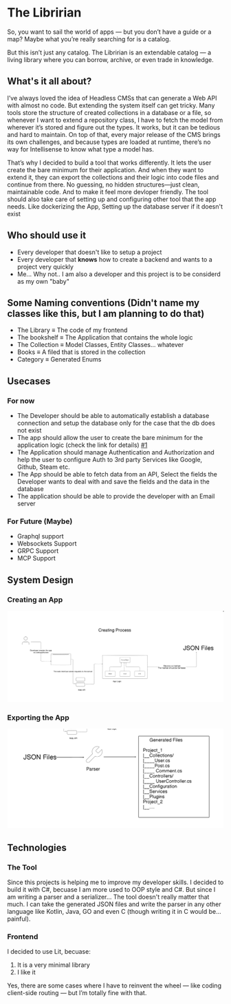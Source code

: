 # The Libririan

So, you want to sail the world of apps — but you don’t have a guide or a map?
Maybe what you’re really searching for is a catalog.

But this isn’t just any catalog.
The Libririan is an extendable catalog — a living library where you can borrow, archive, or even trade in knowledge.

## What's it all about?

I’ve always loved the idea of Headless CMSs that can generate a Web API with almost no code. But extending the system itself can get tricky. Many tools store the structure of created collections in a database or a file, so whenever I want to extend a repository class, I have to fetch the model from wherever it’s stored and figure out the types. It works, but it can be tedious and hard to maintain. On top of that, every major release of the CMS brings its own challenges, and because types are loaded at runtime, there’s no way for Intellisense to know what type a model has.

That’s why I decided to build a tool that works differently. It lets the user create the bare minimum for their application. And when they want to extend it, they can export the collections and their logic into code files and continue from there. No guessing, no hidden structures—just clean, maintainable code.
And to make it feel more devloper friendly. The tool should also take care of setting up and configuring other tool that the app needs. Like dockerizing the App, Setting up the database server if it doesn't exist

## Who should use it

- Every developer that doesn't like to setup a project
- Every developer that **knows** how to create a backend and wants to a project very quickly
- Me... Why not.. I am also a developer and this project is to be considerd as my own "baby"

## Some Naming conventions (Didn't name my classes like this, but I am planning to do that)

- The Library $\equiv$ The code of my frontend
- The bookshelf $\equiv$ The Application that contains the whole logic
- The Collection $\equiv$ Model Classes, Entity Classes... whatever
- Books $\equiv$ A filed that is stored in the collection
- Category $\equiv$ Generated Enums

## Usecases

### For now

- The Developer should be able to automatically establish a database connection and setup the database only for the case that the db does not exist
- The app should allow the user to create the bare minimum for the application logic (check the link for details) [#1](https://github.com/Abdulrahman-AL-Sabagh/libririan/issues/1)
- The Application should manage Authentication and Authorization and help the user to configure Auth to 3rd party Services like Google, Github, Steam etc.
- The App should be able to fetch data from an API, Select the fields the Developer wants to deal with and save the fields and the data in the database
- The application should be able to provide the developer with an Email server

### For Future (Maybe)

- Graphql support
- Websockets Support
- GRPC Support
- MCP Support

## System Design

### Creating an App

![Creating an App](./docs/creating-app.png)

### Exporting the App

![Exporting an App](./docs/exporting-app.png)

## Technologies

### The Tool

Since this projects is helping me to improve my developer skills. I decided to build it with C#, becuase I am more used to OOP style and C#. But since I am writing a parser and a serializer... The tool doesn't really matter that much.
I can take the generated JSON files and write the parser in any other language like Kotlin, Java, GO and even C (though writing it in C would be… painful).

### Frontend

I decided to use Lit, becuase:

1. It is a very minimal library
2. I like it

Yes, there are some cases where I have to reinvent the wheel — like coding client-side routing — but I’m totally fine with that.
